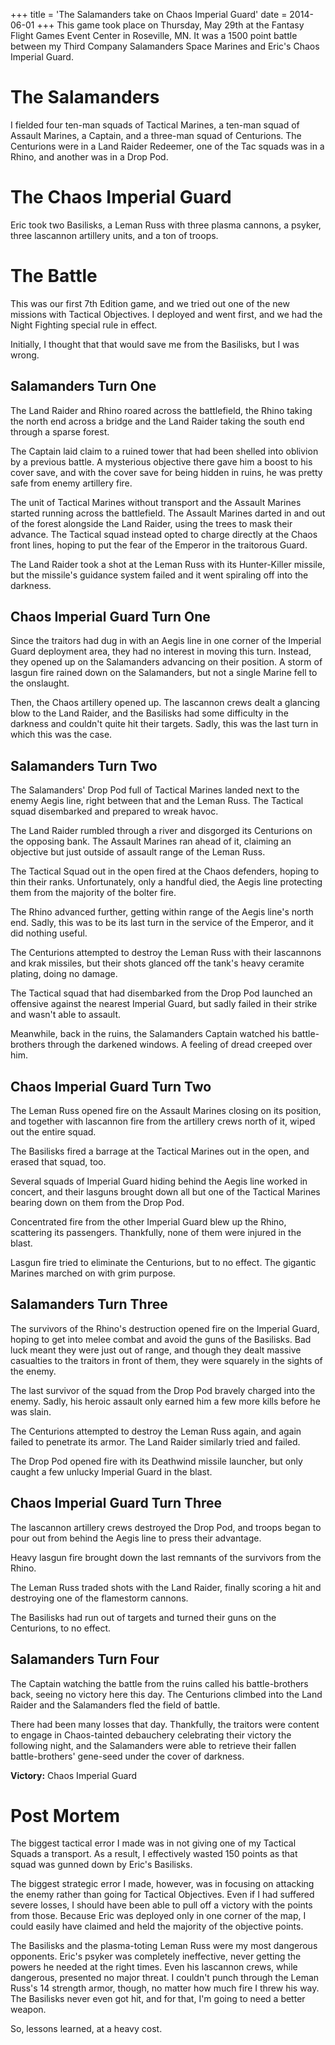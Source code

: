 +++
title = 'The Salamanders take on Chaos Imperial Guard'
date = 2014-06-01
+++
This game took place on Thursday, May 29th at the Fantasy Flight Games Event Center in Roseville, MN. It was a 1500 point battle between my Third Company Salamanders Space Marines and Eric's Chaos Imperial Guard.

# The Salamanders

I fielded four ten-man squads of Tactical Marines, a ten-man squad of Assault Marines, a Captain, and a three-man squad of Centurions. The Centurions were in a Land Raider Redeemer, one of the Tac squads was in a Rhino, and another was in a Drop Pod.

# The Chaos Imperial Guard

Eric took two Basilisks, a Leman Russ with three plasma cannons, a psyker, three lascannon artillery units, and a ton of troops.

# The Battle

This was our first 7th Edition game, and we tried out one of the new missions with Tactical Objectives. I deployed and went first, and we had the Night Fighting special rule in effect.

Initially, I thought that that would save me from the Basilisks, but I was wrong.

## Salamanders Turn One

The Land Raider and Rhino roared across the battlefield, the Rhino taking the north end across a bridge and the Land Raider taking the south end through a sparse forest.

The Captain laid claim to a ruined tower that had been shelled into oblivion by a previous battle. A mysterious objective there gave him a boost to his cover save, and with the cover save for being hidden in ruins, he was pretty safe from enemy artillery fire.

The unit of Tactical Marines without transport and the Assault Marines started running across the battlefield. The Assault Marines darted in and out of the forest alongside the Land Raider, using the trees to mask their advance. The Tactical squad instead opted to charge directly at the Chaos front lines, hoping to put the fear of the Emperor in the traitorous Guard.

The Land Raider took a shot at the Leman Russ with its Hunter-Killer missile, but the missile's guidance system failed and it went spiraling off into the darkness.

## Chaos Imperial Guard Turn One

Since the traitors had dug in with an Aegis line in one corner of the Imperial Guard deployment area, they had no interest in moving this turn. Instead, they opened up on the Salamanders advancing on their position. A storm of lasgun fire rained down on the Salamanders, but not a single Marine fell to the onslaught.

Then, the Chaos artillery opened up. The lascannon crews dealt a glancing blow to the Land Raider, and the Basilisks had some difficulty in the darkness and couldn't quite hit their targets. Sadly, this was the last turn in which this was the case.

## Salamanders Turn Two

The Salamanders' Drop Pod full of Tactical Marines landed next to the enemy Aegis line, right between that and the Leman Russ. The Tactical squad disembarked and prepared to wreak havoc.

The Land Raider rumbled through a river and disgorged its Centurions on the opposing bank. The Assault Marines ran ahead of it, claiming an objective but just outside of assault range of the Leman Russ.

The Tactical Squad out in the open fired at the Chaos defenders, hoping to thin their ranks. Unfortunately, only a handful died, the Aegis line protecting them from the majority of the bolter fire.

The Rhino advanced further, getting within range of the Aegis line's north end. Sadly, this was to be its last turn in the service of the Emperor, and it did nothing useful.

The Centurions attempted to destroy the Leman Russ with their lascannons and krak missiles, but their shots glanced off the tank's heavy ceramite plating, doing no damage.

The Tactical squad that had disembarked from the Drop Pod launched an offensive against the nearest Imperial Guard, but sadly failed in their strike and wasn't able to assault.

Meanwhile, back in the ruins, the Salamanders Captain watched his battle-brothers through the darkened windows. A feeling of dread creeped over him.

## Chaos Imperial Guard Turn Two

The Leman Russ opened fire on the Assault Marines closing on its position, and together with lascannon fire from the artillery crews north of it, wiped out the entire squad.

The Basilisks fired a barrage at the Tactical Marines out in the open, and erased that squad, too.

Several squads of Imperial Guard hiding behind the Aegis line worked in concert, and their lasguns brought down all but one of the Tactical Marines bearing down on them from the Drop Pod.

Concentrated fire from the other Imperial Guard blew up the Rhino, scattering its passengers. Thankfully, none of them were injured in the blast.

Lasgun fire tried to eliminate the Centurions, but to no effect. The gigantic Marines marched on with grim purpose.

## Salamanders Turn Three

The survivors of the Rhino's destruction opened fire on the Imperial Guard, hoping to get into melee combat and avoid the guns of the Basilisks. Bad luck meant they were just out of range, and though they dealt massive casualties to the traitors in front of them, they were squarely in the sights of the enemy.

The last survivor of the squad from the Drop Pod bravely charged into the enemy. Sadly, his heroic assault only earned him a few more kills before he was slain.

The Centurions attempted to destroy the Leman Russ again, and again failed to penetrate its armor. The Land Raider similarly tried and failed.

The Drop Pod opened fire with its Deathwind missile launcher, but only caught a few unlucky Imperial Guard in the blast.

## Chaos Imperial Guard Turn Three

The lascannon artillery crews destroyed the Drop Pod, and troops began to pour out from behind the Aegis line to press their advantage.

Heavy lasgun fire brought down the last remnants of the survivors from the Rhino.

The Leman Russ traded shots with the Land Raider, finally scoring a hit and destroying one of the flamestorm cannons.

The Basilisks had run out of targets and turned their guns on the Centurions, to no effect.

## Salamanders Turn Four

The Captain watching the battle from the ruins called his battle-brothers back, seeing no victory here this day. The Centurions climbed into the Land Raider and the Salamanders fled the field of battle.

There had been many losses that day. Thankfully, the traitors were content to engage in Chaos-tainted debauchery celebrating their victory the following night, and the Salamanders were able to retrieve their fallen battle-brothers' gene-seed under the cover of darkness.

**Victory:** Chaos Imperial Guard

# Post Mortem

The biggest tactical error I made was in not giving one of my Tactical Squads a transport. As a result, I effectively wasted 150 points as that squad was gunned down by Eric's Basilisks.

The biggest strategic error I made, however, was in focusing on attacking the enemy rather than going for Tactical Objectives. Even if I had suffered severe losses, I should have been able to pull off a victory with the points from those. Because Eric was deployed only in one corner of the map, I could easily have claimed and held the majority of the objective points.

The Basilisks and the plasma-toting Leman Russ were my most dangerous opponents. Eric's psyker was completely ineffective, never getting the powers he needed at the right times. Even his lascannon crews, while dangerous, presented no major threat. I couldn't punch through the Leman Russ's 14 strength armor, though, no matter how much fire I threw his way. The Basilisks never even got hit, and for that, I'm going to need a better weapon.

So, lessons learned, at a heavy cost.
